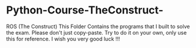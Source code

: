 # Python-Course-TheConstruct-

ROS (The Construct) This Folder Contains the programs that I built to solve the exam. Please don't just copy-paste. Try to do it on your own, only use this for reference. I wish you very good luck !!!


